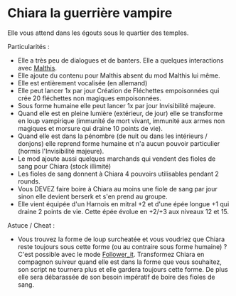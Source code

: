 # Chiara la guerrière vampire

Elle vous attend dans les égouts sous le quartier des temples.

Particularités :
- Elle a très peu de dialogues et de banters. Elle a quelques interactions avec <a href=https://github.com/Plutonium-X/1D_NPC_Malthis>Malthis</a>.
- Elle ajoute du contenu pour Malthis absent du mod Malthis lui même.
- Elle est entièrement vocalisée (en allemand)
- Elle peut lancer 1x par jour Création de Fléchettes empoisonnées qui crée 20 fléchettes non magiques empoisonnées.
- Sous forme humaine elle peut lancer 1x par jour Invisibilité majeure.
- Quand elle est en pleine lumière (extérieur, de jour) elle se transforme en loup vampirique (immunité de mort vivant, immunité aux armes non magiques et morsure qui draine 10 points de vie).
- Quand elle est dans la pénombre (de nuit ou dans les intérieurs / donjons) elle reprend forme humaine et n'a aucun pouvoir particulier (hormis l'Invisibilité majeure).
- Le mod ajoute aussi quelques marchands qui vendent des fioles de sang pour Chiara (stock illimité)
- Les fioles de sang donnent à Chiara 4 pouvoirs utilisables pendant 2 rounds.
- Vous DEVEZ faire boire à Chiara au moins une fiole de sang par jour sinon elle devient berserk et s'en prend au groupe.
- Elle vient équipée d'un Harnois en mitral +2 et d'une épée longue +1 qui draine 2 points de vie. Cette épée évolue en +2/+3 aux niveaux 12 et 15.

Astuce / Cheat :
- Vous trouvez la forme de loup surcheatée et vous voudriez que Chiara reste toujours sous cette forme (ou au contraire sous forme humaine) ? C'est possible avec le mode <a href=https://github.com/Deratiseur/Follower_It>Follower_it</a>. Transformez Chiara en compagnon suiveur quand elle est dans la forme que vous souhaitez, son script ne tournera plus et elle gardera toujours cette forme. De plus elle sera débarassée de son besoin impératif de boire des fioles de sang.
